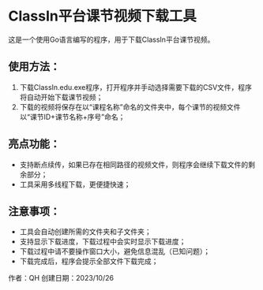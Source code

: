 # ClassIn平台课节视频下载工具

这是一个使用Go语言编写的程序，用于下载ClassIn平台课节视频。

## 使用方法：
1. 下载ClassIn.edu.exe程序，打开程序并手动选择需要下载的CSV文件，程序将自动开始下载课节视频；
2. 下载的视频将保存在以“课程名称”命名的文件夹中，每个课节的视频文件以“课节ID+课节名称+序号”命名；
## 亮点功能：
- 支持断点续传，如果已存在相同路径的视频文件，则程序会继续下载文件的剩余部分；
- 工具采用多线程下载，更便捷快速；
## 注意事项：
- 工具会自动创建所需的文件夹和子文件夹；
- 支持显示下载进度，下载过程中会实时显示下载进度；
- 下载过程中请不要操作窗口大小，避免信息混乱（已知问题）；
- 下载完成后，程序会提示全部文件下载完成；

作者：QH
创建日期：2023/10/26
